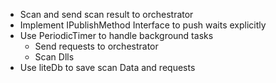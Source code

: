 ﻿* Scan and send scan result to orchestrator
* Implement IPublishMethod Interface to push waits explicitly
* Use PeriodicTimer to handle background tasks
	* Send requests to orchestrator
	* Scan Dlls
* Use liteDb to save scan Data and requests